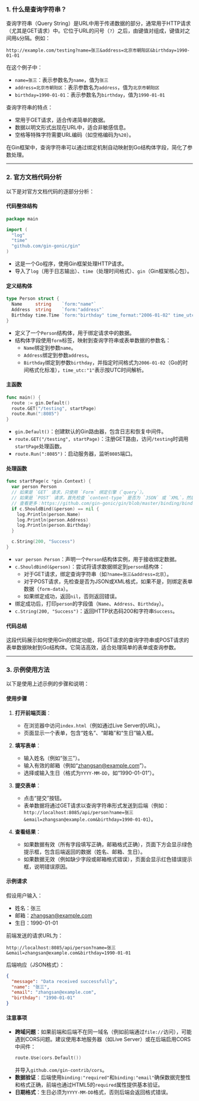 ### 1. 什么是查询字符串？
查询字符串（Query String）是URL中用于传递数据的部分，通常用于HTTP请求（尤其是GET请求）中。它位于URL的问号（`?`）之后，由键值对组成，键值对之间用`&`分隔。例如：

```
http://example.com/testing?name=张三&address=北京市朝阳区&birthday=1990-01-01
```

在这个例子中：
- `name=张三`：表示参数名为`name`，值为`张三`
- `address=北京市朝阳区`：表示参数名为`address`，值为`北京市朝阳区`
- `birthday=1990-01-01`：表示参数名为`birthday`，值为`1990-01-01`

查询字符串的特点：
- 常用于GET请求，适合传递简单的数据。
- 数据以明文形式出现在URL中，适合非敏感信息。
- 空格等特殊字符需要URL编码（如空格编码为`%20`）。

在Gin框架中，查询字符串可以通过绑定机制自动映射到Go结构体字段，简化了参数处理。

---

### 2. 官方文档代码分析
以下是对官方文档代码的逐部分分析：

#### 代码整体结构
```go
package main

import (
  "log"
  "time"
  "github.com/gin-gonic/gin"
)
```
- 这是一个Go程序，使用Gin框架处理HTTP请求。
- 导入了`log`（用于日志输出）、`time`（处理时间格式）、`gin`（Gin框架核心包）。

#### 定义结构体
```go
type Person struct {
  Name     string    `form:"name"`
  Address  string    `form:"address"`
  Birthday time.Time `form:"birthday" time_format:"2006-01-02" time_utc:"1"`
}
```
- 定义了一个`Person`结构体，用于绑定请求中的数据。
- 结构体字段使用`form`标签，映射到查询字符串或表单数据的参数名：
  - `Name`绑定到参数`name`。
  - `Address`绑定到参数`address`。
  - `Birthday`绑定到参数`birthday`，并指定时间格式为`2006-01-02`（Go的时间格式化标准），`time_utc:"1"`表示按UTC时间解析。

#### 主函数
```go
func main() {
  route := gin.Default()
  route.GET("/testing", startPage)
  route.Run(":8085")
}
```
- `gin.Default()`：创建默认的Gin路由器，包含日志和恢复中间件。
- `route.GET("/testing", startPage)`：注册GET路由，访问`/testing`时调用`startPage`处理函数。
- `route.Run(":8085")`：启动服务器，监听`8085`端口。

#### 处理函数
```go
func startPage(c *gin.Context) {
  var person Person
  // 如果是 `GET` 请求，只使用 `Form` 绑定引擎（`query`）。
  // 如果是 `POST` 请求，首先检查 `content-type` 是否为 `JSON` 或 `XML`，然后再使用 `Form`（`form-data`）。
  // 查看更多：https://github.com/gin-gonic/gin/blob/master/binding/binding.go#L88
  if c.ShouldBind(&person) == nil {
    log.Println(person.Name)
    log.Println(person.Address)
    log.Println(person.Birthday)
  }

  c.String(200, "Success")
}
```
- `var person Person`：声明一个`Person`结构体实例，用于接收绑定数据。
- `c.ShouldBind(&person)`：尝试将请求数据绑定到`person`结构体：
  - 对于GET请求，绑定查询字符串（如`?name=张三&address=北京`）。
  - 对于POST请求，先检查是否为JSON或XML格式，如果不是，则绑定表单数据（`form-data`）。
  - 如果绑定成功，返回`nil`，否则返回错误。
- 绑定成功后，打印`person`的字段值（`Name`、`Address`、`Birthday`）。
- `c.String(200, "Success")`：返回HTTP状态码200和字符串`Success`。

#### 代码总结
这段代码展示如何使用Gin的绑定功能，将GET请求的查询字符串或POST请求的表单数据映射到Go结构体。它简洁高效，适合处理简单的表单或查询参数。

---

### 3. 示例使用方法
以下是使用上述示例的步骤和说明：

#### 使用步骤
1. **打开前端页面**：
   - 在浏览器中访问`index.html`（例如通过Live Server的URL）。
   - 页面显示一个表单，包含“姓名”、“邮箱”和“生日”输入框。

2. **填写表单**：
   - 输入姓名（例如“张三”）。
   - 输入有效的邮箱（例如“zhangsan@example.com”）。
   - 选择或输入生日（格式为`YYYY-MM-DD`，如“1990-01-01”）。

3. **提交表单**：
   - 点击“提交”按钮。
   - 表单数据将通过GET请求以查询字符串形式发送到后端（例如：`http://localhost:8085/api/person?name=张三&email=zhangsan@example.com&birthday=1990-01-01`）。

4. **查看结果**：
   - 如果数据有效（所有字段填写正确，邮箱格式正确），页面下方会显示绿色提示框，包含后端返回的数据（姓名、邮箱、生日）。
   - 如果数据无效（例如缺少字段或邮箱格式错误），页面会显示红色错误提示框，说明错误原因。

#### 示例请求
假设用户输入：
- 姓名：张三
- 邮箱：zhangsan@example.com
- 生日：1990-01-01

前端发送的请求URL为：
```
http://localhost:8085/api/person?name=张三&email=zhangsan@example.com&birthday=1990-01-01
```

后端响应（JSON格式）：
```json
{
  "message": "Data received successfully",
  "name": "张三",
  "email": "zhangsan@example.com",
  "birthday": "1990-01-01"
}
```

#### 注意事项
- **跨域问题**：如果前端和后端不在同一域名（例如前端通过`file://`访问），可能遇到CORS问题。建议使用本地服务器（如Live Server）或在后端启用CORS中间件：
  ```go
  route.Use(cors.Default())
  ```
  并导入`github.com/gin-contrib/cors`。
- **数据验证**：后端使用`binding:"required"`和`binding:"email"`确保数据完整性和格式正确，前端也通过HTML5的`required`属性提供基本验证。
- **日期格式**：生日必须为`YYYY-MM-DD`格式，否则后端会返回格式错误。